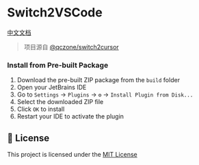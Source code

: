 # Switch2VSCode

[中文文档](README_zh.md)

> 项目源自 [@qczone/switch2cursor](https://github.com/qczone/switch2cursor)

### Install from Pre-built Package
1. Download the pre-built ZIP package from the `build` folder
2. Open your JetBrains IDE
3. Go to `Settings` → `Plugins` → `⚙️` → `Install Plugin from Disk...`
4. Select the downloaded ZIP file
5. Click `OK` to install
6. Restart your IDE to activate the plugin

## 📄 License
This project is licensed under the [MIT License](LICENSE)